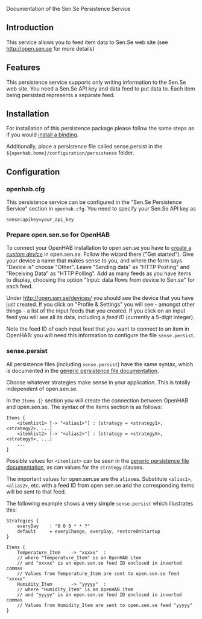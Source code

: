 Documentation of the Sen.Se Persistence Service

## Introduction

This service allows you to feed item data to Sen.Se web site (see http://open.sen.se for more details)

## Features

This persistence service supports only writing information to the Sen.Se web site.
You need a Sen.Se API key and data feed to put data to. Each item being persisted represents a separate feed.

## Installation

For installation of this persistence package please follow the same steps as if you would [install a binding](Bindings).

Additionally, place a persistence file called sense.persist in the `${openhab.home}/configuration/persistence` folder.

## Configuration

### openhab.cfg

This persistence service can be configured in the "Sen.Se Persistence Service" section in `openhab.cfg`. You need to specify your Sen.Se API key as

    sense:apikey=your_api_key

### Prepare open.sen.se for OpenHAB

To connect your OpenHAB installation to open.sen.se you have to [create a _custom device_](http://open.sen.se/devices/add/custom/#navbar) in open.sen.se. Follow the wizard there ("Get started"). Give your device a name that makes sense to you, and where the form says "Device is" choose "Other". Leave "Sending data" as "HTTP Posting" and "Receiving Data" as "HTTP Polling". Add as many feeds as you have items to display, choosing the option "Input: data flows from device to Sen.se" for each feed.

Under http://open.sen.se/devices/ you should see the device that you have just created. If you click on "Profile & Settings" you will see - amongst other things - a list of the input feeds that you created. If you click on an input feed you will see all its data, including a _feed ID_ (currently a 5-digit integer).

Note the feed ID of each input feed that you want to connect to an item in OpenHAB: you will need this information to configure the file `sense.persist`.

### sense.persist

All persistence files (including `sense.persist`) have the same syntax, which is documented in the [generic persistence file documentation](https://github.com/openhab/openhab/wiki/Persistence).

Choose whatever strategies make sense in your application. This is totally independent of open.sen.se.

In the `Items {}` section you will create the connection between OpenHAB and open.sen.se. The syntax of the items section is as follows:
```
Items {
    <itemlist1> [-> "<alias1>"] : [strategy = <strategy1>, <strategy2>, ...]
    <itemlist2> [-> "<alias2>"] : [strategy = <strategyX>, <strategyY>, ...]
    ...
}
```
Possible values for `<itemlist>` can be seen in the [generic persistence file documentation](https://github.com/openhab/openhab/wiki/Persistence), as can values for the `strategy` clauses.

The important values for open.sen.se are the `alias`es. Substitute `<alias1>`, `<alias2>`, etc. with a feed ID from open.sen.se and the corresponding items will be sent to that feed.

The following example shows a very simple `sense.persist` which illustrates this:
```
Strategies {
	everyDay	: "0 0 0 * * ?"
	default		= everyChange, everyDay, restoreOnStartup
}

Items {
	Temperature_Item	-> "xxxxx"	:
	// where "Temperature_Item" is an OpenHAB item
	// and "xxxxx" is an open.sen.se feed ID enclosed in inverted commas
	// Values from Temperature_Item are sent to open.sen.se feed "xxxxx"
	Humidity_Item		-> "yyyyy"	:
	// where "Humidity_Item" is an OpenHAB item
	// and "yyyyy" is an open.sen.se feed ID enclosed in inverted commas
	// Values from Humidity_Item are sent to open.sen.se feed "yyyyy"
}
```